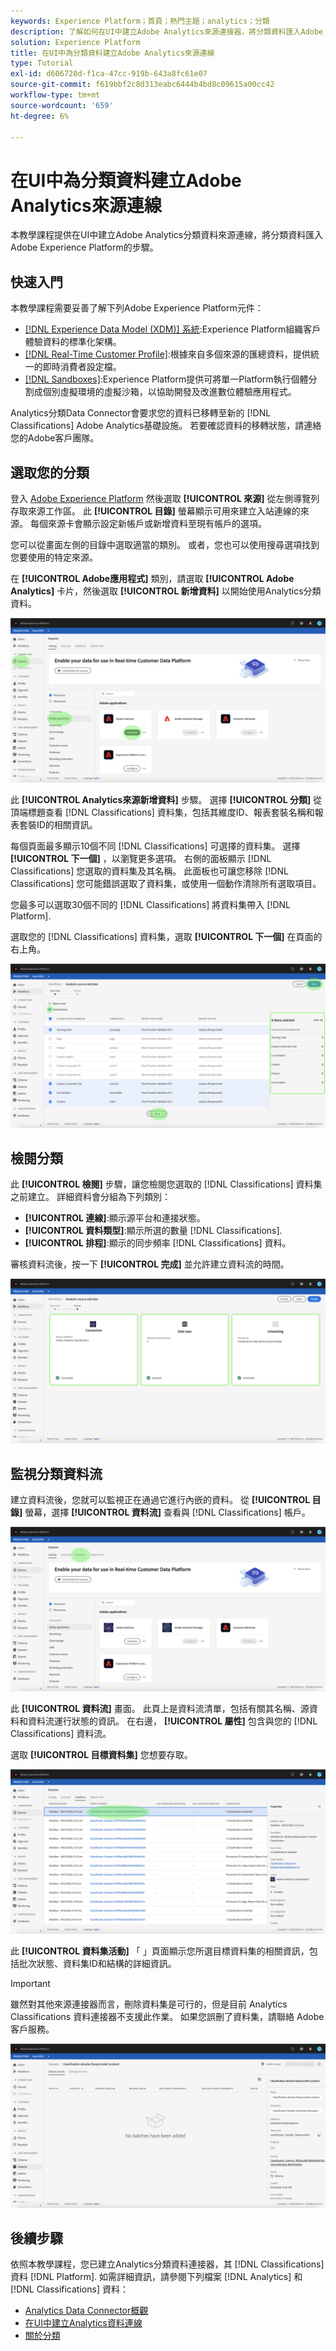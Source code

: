 ```yaml
---
keywords: Experience Platform；首頁；熱門主題；analytics；分類
description: 了解如何在UI中建立Adobe Analytics來源連接器，將分類資料匯入Adobe Experience Platform。
solution: Experience Platform
title: 在UI中為分類資料建立Adobe Analytics來源連線
type: Tutorial
exl-id: d606720d-f1ca-47cc-919b-643a8fc61e07
source-git-commit: f619bbf2c8d313eabc6444b4bd8c09615a00cc42
workflow-type: tm+mt
source-wordcount: '659'
ht-degree: 6%

---
```


# 在UI中為分類資料建立Adobe Analytics來源連線

本教學課程提供在UI中建立Adobe Analytics分類資料來源連線，將分類資料匯入Adobe Experience Platform的步驟。

## 快速入門

本教學課程需要妥善了解下列Adobe Experience Platform元件：

* [[!DNL Experience Data Model (XDM)] 系統](../../../../../xdm/home.md):Experience Platform組織客戶體驗資料的標準化架構。
* [[!DNL Real-Time Customer Profile]](../../../../../profile/home.md):根據來自多個來源的匯總資料，提供統一的即時消費者設定檔。
* [[!DNL Sandboxes]](../../../../../sandboxes/home.md):Experience Platform提供可將單一Platform執行個體分割成個別虛擬環境的虛擬沙箱，以協助開發及改進數位體驗應用程式。

Analytics分類Data Connector會要求您的資料已移轉至新的 [!DNL Classifications] Adobe Analytics基礎設施。 若要確認資料的移轉狀態，請連絡您的Adobe客戶團隊。

## 選取您的分類

登入 [Adobe Experience Platform](https://platform.adobe.com) 然後選取 **[!UICONTROL 來源]** 從左側導覽列存取來源工作區。 此 **[!UICONTROL 目錄]** 螢幕顯示可用來建立入站連線的來源。 每個來源卡會顯示設定新帳戶或新增資料至現有帳戶的選項。

您可以從畫面左側的目錄中選取適當的類別。 或者，您也可以使用搜尋選項找到您要使用的特定來源。

在 **[!UICONTROL Adobe應用程式]** 類別，請選取 **[!UICONTROL Adobe Analytics]** 卡片，然後選取 **[!UICONTROL 新增資料]** 以開始使用Analytics分類資料。

![](../../../../images/tutorials/create/classifications/catalog.png)

此 **[!UICONTROL Analytics來源新增資料]** 步驟。 選擇 **[!UICONTROL 分類]** 從頂端標題查看 [!DNL Classifications] 資料集，包括其維度ID、報表套裝名稱和報表套裝ID的相關資訊。

每個頁面最多顯示10個不同 [!DNL Classifications] 可選擇的資料集。 選擇 **[!UICONTROL 下一個]** ，以瀏覽更多選項。 右側的面板顯示 [!DNL Classifications] 您選取的資料集及其名稱。 此面板也可讓您移除 [!DNL Classifications] 您可能錯誤選取了資料集，或使用一個動作清除所有選取項目。

您最多可以選取30個不同的 [!DNL Classifications] 將資料集帶入 [!DNL Platform].

選取您的 [!DNL Classifications] 資料集，選取 **[!UICONTROL 下一個]** 在頁面的右上角。

![](../../../../images/tutorials/create/classifications/add-data.png)

## 檢閱分類

此 **[!UICONTROL 檢閱]** 步驟，讓您檢閱您選取的 [!DNL Classifications] 資料集之前建立。 詳細資料會分組為下列類別：

* **[!UICONTROL 連線]**:顯示源平台和連接狀態。
* **[!UICONTROL 資料類型]**:顯示所選的數量 [!DNL Classifications].
* **[!UICONTROL 排程]**:顯示的同步頻率 [!DNL Classifications] 資料。

審核資料流後，按一下 **[!UICONTROL 完成]** 並允許建立資料流的時間。

![](../../../../images/tutorials/create/classifications/review.png)

## 監視分類資料流

建立資料流後，您就可以監視正在通過它進行內嵌的資料。 從 **[!UICONTROL 目錄]** 螢幕，選擇 **[!UICONTROL 資料流]** 查看與 [!DNL Classifications] 帳戶。

![](../../../../images/tutorials/create/classifications/dataflows.png)

此 **[!UICONTROL 資料流]** 畫面。 此頁上是資料流清單，包括有關其名稱、源資料和資料流運行狀態的資訊。 在右邊， **[!UICONTROL 屬性]** 包含與您的 [!DNL Classifications] 資料流。

選取 **[!UICONTROL 目標資料集]** 您想要存取。

![](../../../../images/tutorials/create/classifications/list-of-dataflows.png)

此 **[!UICONTROL 資料集活動]** 「 」頁面顯示您所選目標資料集的相關資訊，包括批次狀態、資料集ID和結構的詳細資訊。

>[!IMPORTANT]
>
>雖然對其他來源連接器而言，刪除資料集是可行的，但是目前 Analytics Classifications 資料連接器不支援此作業。 如果您誤刪了資料集，請聯絡 Adobe 客戶服務。

![](../../../../images/tutorials/create/classifications/dataset.png)


## 後續步驟

依照本教學課程，您已建立Analytics分類資料連接器，其 [!DNL Classifications] 資料 [!DNL Platform]. 如需詳細資訊，請參閱下列檔案 [!DNL Analytics] 和 [!DNL Classifications] 資料：

* [Analytics Data Connector概觀](../../../../connectors/adobe-applications/analytics.md)
* [在UI中建立Analytics資料連線](./analytics.md)
* [關於分類](https://experienceleague.adobe.com/docs/analytics/components/classifications/c-classifications.html)
